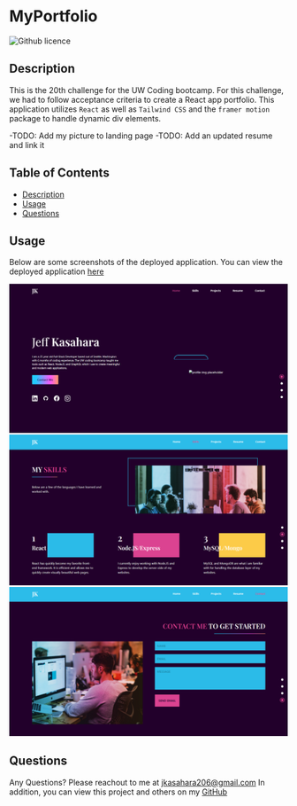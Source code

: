# MyPortfolio

![Github licence](http://img.shields.io/badge/license-MIT-blue.svg)
  
  
## Description
This is the 20th challenge for the UW Coding bootcamp. For this challenge, we had to follow acceptance criteria to create a React app portfolio.
This application utilizes `React` as well as `Tailwind CSS` and the `framer motion` package to handle dynamic div elements.

-TODO: Add my picture to landing page 
-TODO: Add an updated resume and link it

## Table of Contents
* [Description](#description)
* [Usage](#usage)
* [Questions](#questions)
  
  
## Usage
Below are some screenshots of the deployed application. You can view the deployed application [here](https://my-portfolio-1-0-0.herokuapp.com/)

![](./src/assets/screenshot1.PNG)
![](./src/assets/screenshot2.PNG)
![](./src/assets/screenshot3.PNG)

## Questions
Any Questions? Please reachout to me at jkasahara206@gmail.com
In addition, you can view this project and others on my [GitHub](https://github.com/CodeJeffK)
